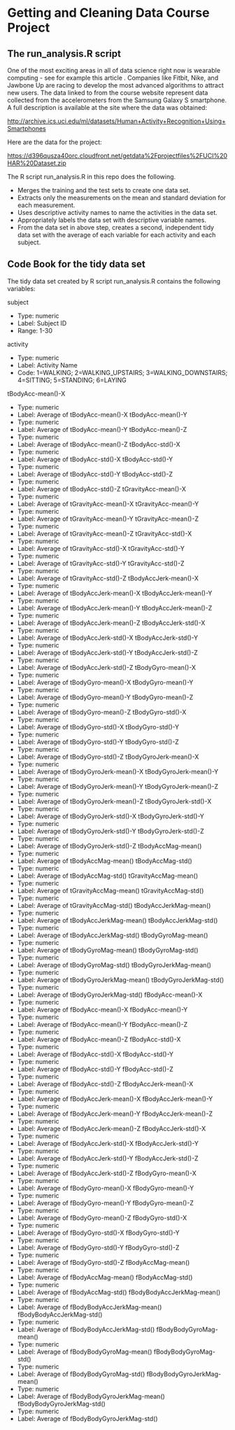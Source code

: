 # Getting and Cleaning Data Course Project

## The run_analysis.R script

One of the most exciting areas in all of data science right now is wearable computing - see for example this article . Companies like Fitbit, Nike, and Jawbone Up are racing to develop the most advanced algorithms to attract new users. The data linked to from the course website represent data collected from the accelerometers from the Samsung Galaxy S smartphone. A full description is available at the site where the data was obtained:

http://archive.ics.uci.edu/ml/datasets/Human+Activity+Recognition+Using+Smartphones

Here are the data for the project:

https://d396qusza40orc.cloudfront.net/getdata%2Fprojectfiles%2FUCI%20HAR%20Dataset.zip

The R script run_analysis.R in this repo does the following. 

* Merges the training and the test sets to create one data set.
* Extracts only the measurements on the mean and standard deviation for each measurement. 
* Uses descriptive activity names to name the activities in the data set.
* Appropriately labels the data set with descriptive variable names. 
* From the data set in above step, creates a second, independent tidy data set with the average of each variable for each activity and each subject.

## Code Book for the tidy data set
The tidy data set created by R script run_analysis.R contains the following variables:

subject
* Type: numeric
* Label: Subject ID
* Range: 1-30

activity
* Type: numeric
* Label: Activity Name
* Code: 1=WALKING; 2=WALKING_UPSTAIRS; 3=WALKING_DOWNSTAIRS; 4=SITTING; 5=STANDING; 6=LAYING

tBodyAcc-mean()-X
* Type: numeric
* Label: Average of tBodyAcc-mean()-X
tBodyAcc-mean()-Y
* Type: numeric
* Label: Average of tBodyAcc-mean()-Y
tBodyAcc-mean()-Z
* Type: numeric
* Label: Average of tBodyAcc-mean()-Z
tBodyAcc-std()-X
* Type: numeric
* Label: Average of tBodyAcc-std()-X
tBodyAcc-std()-Y
* Type: numeric
* Label: Average of tBodyAcc-std()-Y
tBodyAcc-std()-Z
* Type: numeric
* Label: Average of tBodyAcc-std()-Z
tGravityAcc-mean()-X
* Type: numeric
* Label: Average of tGravityAcc-mean()-X
tGravityAcc-mean()-Y
* Type: numeric
* Label: Average of tGravityAcc-mean()-Y
tGravityAcc-mean()-Z
* Type: numeric
* Label: Average of tGravityAcc-mean()-Z
tGravityAcc-std()-X
* Type: numeric
* Label: Average of tGravityAcc-std()-X
tGravityAcc-std()-Y
* Type: numeric
* Label: Average of tGravityAcc-std()-Y
tGravityAcc-std()-Z
* Type: numeric
* Label: Average of tGravityAcc-std()-Z
tBodyAccJerk-mean()-X
* Type: numeric
* Label: Average of tBodyAccJerk-mean()-X
tBodyAccJerk-mean()-Y
* Type: numeric
* Label: Average of tBodyAccJerk-mean()-Y
tBodyAccJerk-mean()-Z
* Type: numeric
* Label: Average of tBodyAccJerk-mean()-Z
tBodyAccJerk-std()-X
* Type: numeric
* Label: Average of tBodyAccJerk-std()-X
tBodyAccJerk-std()-Y
* Type: numeric
* Label: Average of tBodyAccJerk-std()-Y
tBodyAccJerk-std()-Z
* Type: numeric
* Label: Average of tBodyAccJerk-std()-Z
tBodyGyro-mean()-X
* Type: numeric
* Label: Average of tBodyGyro-mean()-X
tBodyGyro-mean()-Y
* Type: numeric
* Label: Average of tBodyGyro-mean()-Y
tBodyGyro-mean()-Z
* Type: numeric
* Label: Average of tBodyGyro-mean()-Z
tBodyGyro-std()-X
* Type: numeric
* Label: Average of tBodyGyro-std()-X
tBodyGyro-std()-Y
* Type: numeric
* Label: Average of tBodyGyro-std()-Y
tBodyGyro-std()-Z
* Type: numeric
* Label: Average of tBodyGyro-std()-Z
tBodyGyroJerk-mean()-X
* Type: numeric
* Label: Average of tBodyGyroJerk-mean()-X
tBodyGyroJerk-mean()-Y
* Type: numeric
* Label: Average of tBodyGyroJerk-mean()-Y
tBodyGyroJerk-mean()-Z
* Type: numeric
* Label: Average of tBodyGyroJerk-mean()-Z
tBodyGyroJerk-std()-X
* Type: numeric
* Label: Average of tBodyGyroJerk-std()-X
tBodyGyroJerk-std()-Y
* Type: numeric
* Label: Average of tBodyGyroJerk-std()-Y
tBodyGyroJerk-std()-Z
* Type: numeric
* Label: Average of tBodyGyroJerk-std()-Z
tBodyAccMag-mean()
* Type: numeric
* Label: Average of tBodyAccMag-mean()
tBodyAccMag-std()
* Type: numeric
* Label: Average of tBodyAccMag-std()
tGravityAccMag-mean()
* Type: numeric
* Label: Average of tGravityAccMag-mean()
tGravityAccMag-std()
* Type: numeric
* Label: Average of tGravityAccMag-std()
tBodyAccJerkMag-mean()
* Type: numeric
* Label: Average of tBodyAccJerkMag-mean()
tBodyAccJerkMag-std()
* Type: numeric
* Label: Average of tBodyAccJerkMag-std()
tBodyGyroMag-mean()
* Type: numeric
* Label: Average of tBodyGyroMag-mean()
tBodyGyroMag-std()
* Type: numeric
* Label: Average of tBodyGyroMag-std()
tBodyGyroJerkMag-mean()
* Type: numeric
* Label: Average of tBodyGyroJerkMag-mean()
tBodyGyroJerkMag-std()
* Type: numeric
* Label: Average of tBodyGyroJerkMag-std()
fBodyAcc-mean()-X
* Type: numeric
* Label: Average of fBodyAcc-mean()-X
fBodyAcc-mean()-Y
* Type: numeric
* Label: Average of fBodyAcc-mean()-Y
fBodyAcc-mean()-Z
* Type: numeric
* Label: Average of fBodyAcc-mean()-Z
fBodyAcc-std()-X
* Type: numeric
* Label: Average of fBodyAcc-std()-X
fBodyAcc-std()-Y
* Type: numeric
* Label: Average of fBodyAcc-std()-Y
fBodyAcc-std()-Z
* Type: numeric
* Label: Average of fBodyAcc-std()-Z
fBodyAccJerk-mean()-X
* Type: numeric
* Label: Average of fBodyAccJerk-mean()-X
fBodyAccJerk-mean()-Y
* Type: numeric
* Label: Average of fBodyAccJerk-mean()-Y
fBodyAccJerk-mean()-Z
* Type: numeric
* Label: Average of fBodyAccJerk-mean()-Z
fBodyAccJerk-std()-X
* Type: numeric
* Label: Average of fBodyAccJerk-std()-X
fBodyAccJerk-std()-Y
* Type: numeric
* Label: Average of fBodyAccJerk-std()-Y
fBodyAccJerk-std()-Z
* Type: numeric
* Label: Average of fBodyAccJerk-std()-Z
fBodyGyro-mean()-X
* Type: numeric
* Label: Average of fBodyGyro-mean()-X
fBodyGyro-mean()-Y
* Type: numeric
* Label: Average of fBodyGyro-mean()-Y
fBodyGyro-mean()-Z
* Type: numeric
* Label: Average of fBodyGyro-mean()-Z
fBodyGyro-std()-X
* Type: numeric
* Label: Average of fBodyGyro-std()-X
fBodyGyro-std()-Y
* Type: numeric
* Label: Average of fBodyGyro-std()-Y
fBodyGyro-std()-Z
* Type: numeric
* Label: Average of fBodyGyro-std()-Z
fBodyAccMag-mean()
* Type: numeric
* Label: Average of fBodyAccMag-mean()
fBodyAccMag-std()
* Type: numeric
* Label: Average of fBodyAccMag-std()
fBodyBodyAccJerkMag-mean()
* Type: numeric
* Label: Average of fBodyBodyAccJerkMag-mean()
fBodyBodyAccJerkMag-std()
* Type: numeric
* Label: Average of fBodyBodyAccJerkMag-std()
fBodyBodyGyroMag-mean()
* Type: numeric
* Label: Average of fBodyBodyGyroMag-mean()
fBodyBodyGyroMag-std()
* Type: numeric
* Label: Average of fBodyBodyGyroMag-std()
fBodyBodyGyroJerkMag-mean()
* Type: numeric
* Label: Average of fBodyBodyGyroJerkMag-mean()
fBodyBodyGyroJerkMag-std()
* Type: numeric
* Label: Average of fBodyBodyGyroJerkMag-std()